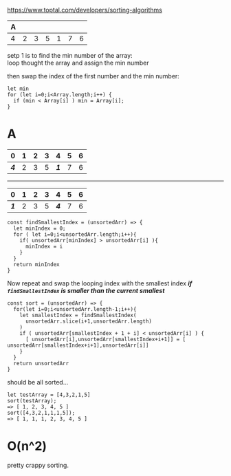 https://www.toptal.com/developers/sorting-algorithms


| A   |     |     |     |     |     |     |
| --- | --- | --- | --- | --- | --- | --- |
| 4   | 2   | 3   | 5   | 1   | 7   | 6   |

setp 1 is to find the min number of the array:  
loop thought the array and assign the min number

then swap the index of the first number and the min number:

```
let min
for (let i=0;i<Array.length;i++) {
  if (min < Array[i] ) min = Array[i];
}
```

# A

| 0       | 1   | 2   | 3   | 4       | 5   | 6   |
| ------- | --- | --- | --- | ------- | --- | --- |
| **_4_** | 2   | 3   | 5   | **_1_** | 7   | 6   |

---

| 0       | 1   | 2   | 3   | 4       | 5   | 6   |
| ------- | --- | --- | --- | ------- | --- | --- |
| **_1_** | 2   | 3   | 5   | **_4_** | 7   | 6   |

```
const findSmallestIndex = (unsortedArr) => {
  let minIndex = 0;
  for ( let i=0;i<unsortedArr.length;i++){
    if( unsortedArr[minIndex] > unsortedArr[i] ){
      minIndex = i
    }
  }
  return minIndex
}
```

Now repeat and swap the looping index with the smallest index _**if `findSmallestIndex` is smaller than the current smallest**_

```
const sort = (unsortedArr) => {
  for(let i=0;i<unsortedArr.length-1;i++){
    let smallestIndex = findSmallestIndex(
      unsortedArr.slice(i+1,unsortedArr.length)
    )
    if ( unsortedArr[smallestIndex + 1 + i] < unsortedArr[i] ) {
      [ unsortedArr[i],unsortedArr[smallestIndex+i+1]] = [ unsortedArr[smallestIndex+i+1],unsortedArr[i]]
    }
  }
  return unsortedArr
}
```
should be all sorted... 
```
let testArray = [4,3,2,1,5]
sort(testArray);
=> [ 1, 2, 3, 4, 5 ]
sort([4,3,2,1,1,1,5]);
=> [ 1, 1, 1, 2, 3, 4, 5 ]
```

# O(n^2)
pretty crappy sorting.
